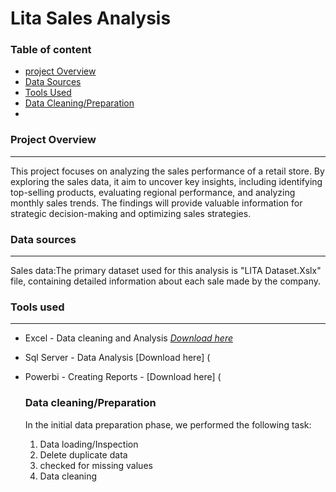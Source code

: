 # Lita Sales Analysis 

### Table of content 

- [project Overview](#project-overview)
- [Data Sources](#data-sources)
- [Tools Used](#tools-used)
- [Data Cleaning/Preparation](#data-cleaning-preparation)
- 

### Project Overview 
---

This project focuses on analyzing the sales performance of a retail store. By exploring the sales data, it aim to uncover key insights, including identifying top-selling products, evaluating regional performance, and analyzing monthly sales trends. The findings will provide valuable information for strategic decision-making and optimizing sales strategies.

### Data sources 
---

Sales data:The primary dataset used  for this analysis is "LITA Dataset.Xslx" file, containing detailed information about each sale made by the company. 

### Tools used 
---

- Excel - Data cleaning and Analysis [*Download here*](https://www.microsoft.com/en-ng/)
- Sql Server - Data Analysis [Download here] (
- Powerbi - Creating Reports - [Download here] (

  ### Data cleaning/Preparation

  In the initial data preparation phase, we performed the following task:
  1. Data loading/Inspection
  2. Delete duplicate data
  3. checked for missing values
  4. Data cleaning 
  
  
